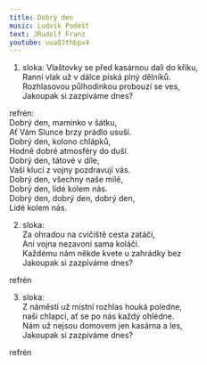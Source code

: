 ```yaml
---
title: Dobrý den
music: Ludvík Podéšt
text: JRudolf Franz
youtube: uuaQJthbpx4
---
```


1. sloka:
Vlaštovky se před kasárnou dali do křiku,  
Ranní vlak už v dálce píská plný dělníků.  
Rozhlasovou půlhodinkou probouzí se ves,  
Jakoupak si zazpíváme dnes?

refrén:  
Dobrý den, maminko v šátku,  
Ať Vám Slunce brzy prádlo usuší.  
Dobrý den, kolono chlápků,  
Hodně dobré atmosféry do duší.  
Dobrý den, tátové v díle,  
Vaši kluci z vojny pozdravují vás.  
Dobrý den, všechny naše milé,  
Dobrý den, lidé kolem nás.  
Dobrý den, dobrý den, dobrý den,  
Lidé kolem nás.

2. sloka:  
Za ohradou na cvičiště cesta zatáčí,  
Ani vojna nezavoní sama koláči.  
Každému nám někde kvete u zahrádky bez  
Jakoupak si zazpíváme dnes?

refrén

3. sloka:  
Z náměstí už místní rozhlas houká poledne,  
naši chlapci, ať se po nás každý ohlédne.  
Nám už nejsou domovem jen kasárna a les,    
Jakoupak si zazpíváme dnes?

refrén
